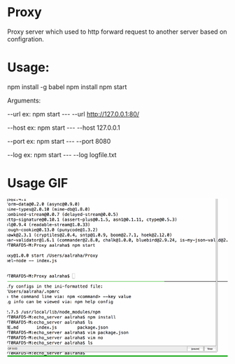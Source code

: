 # Proxy
Proxy server which used to http forward  request to another server based on configration.

# Usage:
npm install -g babel 
npm install 
npm start

Arguments:

--url 
ex: 
npm start --- --url http://127.0.0.1:80/

--host
ex: 
npm start --- --host 127.0.0.1

--port
ex: 
npm start --- --port 8080

--log
ex: 
npm start --- --log logfile.txt


# Usage GIF
![Alt text](/image/proxy_usage.gif?raw=true "Check Usage section")
